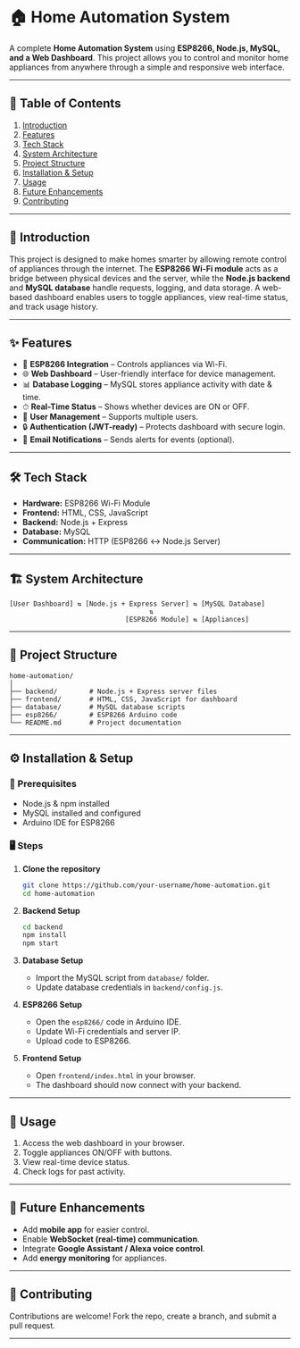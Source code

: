 # 🏠 Home Automation System

A complete **Home Automation System** using **ESP8266, Node.js, MySQL, and a Web Dashboard**. This project allows you to control and monitor home appliances from anywhere through a simple and responsive web interface.

---

## 📖 Table of Contents

1. [Introduction](#introduction)
2. [Features](#features)
3. [Tech Stack](#tech-stack)
4. [System Architecture](#system-architecture)
5. [Project Structure](#project-structure)
6. [Installation & Setup](#installation--setup)
7. [Usage](#usage)
8. [Future Enhancements](#future-enhancements)
9. [Contributing](#contributing)

---

## 🔎 Introduction

This project is designed to make homes smarter by allowing remote control of appliances through the internet. The **ESP8266 Wi-Fi module** acts as a bridge between physical devices and the server, while the **Node.js backend** and **MySQL database** handle requests, logging, and data storage. A web-based dashboard enables users to toggle appliances, view real-time status, and track usage history.

---

## ✨ Features

* 📡 **ESP8266 Integration** – Controls appliances via Wi-Fi.
* 🌐 **Web Dashboard** – User-friendly interface for device management.
* 📊 **Database Logging** – MySQL stores appliance activity with date & time.
* ⏱ **Real-Time Status** – Shows whether devices are ON or OFF.
* 👥 **User Management** – Supports multiple users.
* 🔒 **Authentication (JWT-ready)** – Protects dashboard with secure login.
* 📧 **Email Notifications** – Sends alerts for events (optional).

---

## 🛠 Tech Stack

* **Hardware:** ESP8266 Wi-Fi Module
* **Frontend:** HTML, CSS, JavaScript
* **Backend:** Node.js + Express
* **Database:** MySQL
* **Communication:** HTTP (ESP8266 ↔ Node.js Server)

---

## 🏗 System Architecture

```
[User Dashboard] ⇆ [Node.js + Express Server] ⇆ [MySQL Database]  
                                   ⇅  
                             [ESP8266 Module] ⇆ [Appliances]
```

---

## 📂 Project Structure

```
home-automation/
│
├── backend/        # Node.js + Express server files
├── frontend/       # HTML, CSS, JavaScript for dashboard
├── database/       # MySQL database scripts
├── esp8266/        # ESP8266 Arduino code
└── README.md       # Project documentation
```

---

## ⚙️ Installation & Setup

### 🔧 Prerequisites

* Node.js & npm installed
* MySQL installed and configured
* Arduino IDE for ESP8266

### 🖥️ Steps

1. **Clone the repository**

   ```bash
   git clone https://github.com/your-username/home-automation.git
   cd home-automation
   ```

2. **Backend Setup**

   ```bash
   cd backend
   npm install
   npm start
   ```

3. **Database Setup**

   * Import the MySQL script from `database/` folder.
   * Update database credentials in `backend/config.js`.

4. **ESP8266 Setup**

   * Open the `esp8266/` code in Arduino IDE.
   * Update Wi-Fi credentials and server IP.
   * Upload code to ESP8266.

5. **Frontend Setup**

   * Open `frontend/index.html` in your browser.
   * The dashboard should now connect with your backend.

---

## 🚀 Usage

1. Access the web dashboard in your browser.
2. Toggle appliances ON/OFF with buttons.
3. View real-time device status.
4. Check logs for past activity.

---

## 🔮 Future Enhancements

* Add **mobile app** for easier control.
* Enable **WebSocket (real-time) communication**.
* Integrate **Google Assistant / Alexa voice control**.
* Add **energy monitoring** for appliances.

---

## 🤝 Contributing

Contributions are welcome! Fork the repo, create a branch, and submit a pull request.

---
